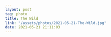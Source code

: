 ```yaml
---
layout: post
tag: photo
title: The Wild
link: "/assets/photos/2021-05-21-The-Wild.jpg"
date: 2021-05-21 21:11:03
---
```

